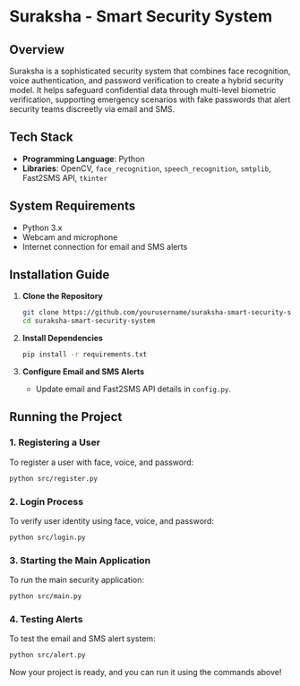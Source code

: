 # **Suraksha - Smart Security System**

## **Overview**

Suraksha is a sophisticated security system that combines face recognition, voice authentication, and password verification to create a hybrid security model. It helps safeguard confidential data through multi-level biometric verification, supporting emergency scenarios with fake passwords that alert security teams discreetly via email and SMS.

## **Tech Stack**

- **Programming Language**: Python
- **Libraries**: OpenCV, `face_recognition`, `speech_recognition`, `smtplib`, Fast2SMS API, `tkinter`

## **System Requirements**

- Python 3.x
- Webcam and microphone
- Internet connection for email and SMS alerts

## **Installation Guide**

1. **Clone the Repository**
   ```bash
   git clone https://github.com/yourusername/suraksha-smart-security-system.git
   cd suraksha-smart-security-system
   ```

2. **Install Dependencies**
   ```bash
   pip install -r requirements.txt
   ```

3. **Configure Email and SMS Alerts**
   - Update email and Fast2SMS API details in `config.py`.

## **Running the Project**

### **1. Registering a User**
To register a user with face, voice, and password:
```bash
python src/register.py
```

### **2. Login Process**
To verify user identity using face, voice, and password:
```bash
python src/login.py
```

### **3. Starting the Main Application**
To run the main security application:
```bash
python src/main.py
```

### **4. Testing Alerts**
To test the email and SMS alert system:
```bash
python src/alert.py
```

Now your project is ready, and you can run it using the commands above!

